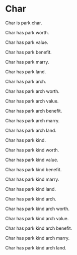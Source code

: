 # Char

Char is park char.

Char has park worth.

Char has park value.

Char has park benefit.

Char has park marry.

Char has park land.

Char has park arch.

Char has park arch worth.

Char has park arch value.

Char has park arch benefit.

Char has park arch marry.

Char has park arch land.

Char has park kind.

Char has park kind worth.

Char has park kind value.

Char has park kind benefit.

Char has park kind marry.

Char has park kind land.

Char has park kind arch.

Char has park kind arch worth.

Char has park kind arch value.

Char has park kind arch benefit.

Char has park kind arch marry.

Char has park kind arch land.